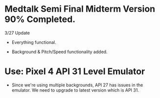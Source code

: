 # Medtalk Semi Final Midterm Version 90% Completed.
3/27 Update

- Everything functional.

- Background & Pitch/Speed functionality added.

# Use: Pixel 4 API 31 Level Emulator
- Since we're using multiple backgrounds, API 27 has issues in the emulator. We need to upgrade to latest version which is API 31.
